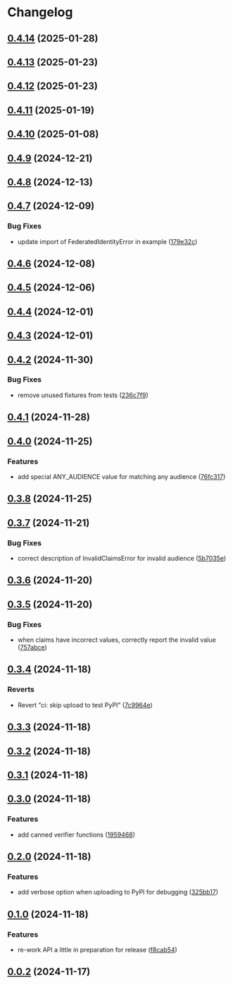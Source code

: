 # Changelog

## [0.4.14](https://github.com/rjw57/verify-oidc-identity/compare/0.4.13...0.4.14) (2025-01-28)

## [0.4.13](https://github.com/rjw57/verify-oidc-identity/compare/0.4.12...0.4.13) (2025-01-23)

## [0.4.12](https://github.com/rjw57/verify-oidc-identity/compare/0.4.11...0.4.12) (2025-01-23)

## [0.4.11](https://github.com/rjw57/verify-oidc-identity/compare/0.4.10...0.4.11) (2025-01-19)

## [0.4.10](https://github.com/rjw57/verify-oidc-identity/compare/0.4.9...0.4.10) (2025-01-08)

## [0.4.9](https://github.com/rjw57/verify-oidc-identity/compare/0.4.8...0.4.9) (2024-12-21)

## [0.4.8](https://github.com/rjw57/verify-oidc-identity/compare/0.4.7...0.4.8) (2024-12-13)

## [0.4.7](https://github.com/rjw57/verify-oidc-identity/compare/0.4.6...0.4.7) (2024-12-09)

### Bug Fixes

* update import of FederatedIdentityError in example ([179e32c](https://github.com/rjw57/verify-oidc-identity/commit/179e32c5e6fd25b891380e96d367630cd9a3c641))

## [0.4.6](https://github.com/rjw57/verify-oidc-identity/compare/0.4.5...0.4.6) (2024-12-08)

## [0.4.5](https://github.com/rjw57/verify-oidc-identity/compare/0.4.4...0.4.5) (2024-12-06)

## [0.4.4](https://github.com/rjw57/verify-oidc-identity/compare/0.4.3...0.4.4) (2024-12-01)

## [0.4.3](https://github.com/rjw57/verify-oidc-identity/compare/0.4.2...0.4.3) (2024-12-01)

## [0.4.2](https://github.com/rjw57/verify-oidc-identity/compare/0.4.1...0.4.2) (2024-11-30)

### Bug Fixes

* remove unused fixtures from tests ([236c7f9](https://github.com/rjw57/verify-oidc-identity/commit/236c7f9459f47e888972e3e14a0d97552016e096))

## [0.4.1](https://github.com/rjw57/verify-oidc-identity/compare/0.4.0...0.4.1) (2024-11-28)

## [0.4.0](https://github.com/rjw57/verify-oidc-identity/compare/0.3.8...0.4.0) (2024-11-25)

### Features

* add special ANY_AUDIENCE value for matching any audience ([76fc317](https://github.com/rjw57/verify-oidc-identity/commit/76fc3177cfc12cbcc9002f14465277bb2a334311))

## [0.3.8](https://github.com/rjw57/verify-oidc-identity/compare/0.3.7...0.3.8) (2024-11-25)

## [0.3.7](https://github.com/rjw57/verify-oidc-identity/compare/0.3.6...0.3.7) (2024-11-21)

### Bug Fixes

* correct description of InvalidClaimsError for invalid audience ([5b7035e](https://github.com/rjw57/verify-oidc-identity/commit/5b7035eb7a3e361f80a8cb3d292372da6d81e63b))

## [0.3.6](https://github.com/rjw57/verify-oidc-identity/compare/0.3.5...0.3.6) (2024-11-20)

## [0.3.5](https://github.com/rjw57/verify-oidc-identity/compare/0.3.4...0.3.5) (2024-11-20)

### Bug Fixes

* when claims have incorrect values, correctly report the invalid value ([757abce](https://github.com/rjw57/verify-oidc-identity/commit/757abce3a4ebf11af14ba988a5597b799a346c8c))

## [0.3.4](https://github.com/rjw57/verify-oidc-identity/compare/0.3.3...0.3.4) (2024-11-18)

### Reverts

* Revert "ci: skip upload to test PyPI" ([7c9964e](https://github.com/rjw57/verify-oidc-identity/commit/7c9964e888683a747d4e4797e45df7ffbda4cec2))

## [0.3.3](https://github.com/rjw57/verify-oidc-identity/compare/0.3.2...0.3.3) (2024-11-18)

## [0.3.2](https://github.com/rjw57/verify-oidc-identity/compare/0.3.1...0.3.2) (2024-11-18)

## [0.3.1](https://github.com/rjw57/verify-oidc-identity/compare/0.3.0...0.3.1) (2024-11-18)

## [0.3.0](https://github.com/rjw57/verify-oidc-identity/compare/0.2.0...0.3.0) (2024-11-18)

### Features

* add canned verifier functions ([1959468](https://github.com/rjw57/verify-oidc-identity/commit/195946816cc74e9fd59bc2103536adca4c868866))

## [0.2.0](https://github.com/rjw57/verify-oidc-identity/compare/0.1.0...0.2.0) (2024-11-18)

### Features

* add verbose option when uploading to PyPI for debugging ([325bb17](https://github.com/rjw57/verify-oidc-identity/commit/325bb1718ce20c8fdaa9715392e682d41188242d))

## [0.1.0](https://github.com/rjw57/verify-oidc-identity/compare/0.0.2...0.1.0) (2024-11-18)

### Features

* re-work API a little in preparation for release ([f8cab54](https://github.com/rjw57/verify-oidc-identity/commit/f8cab5451e903d86b770e640bb6fe21813f82c2f))

## [0.0.2](https://github.com/rjw57/verify-oidc-identity/compare/0.0.1...0.0.2) (2024-11-17)
